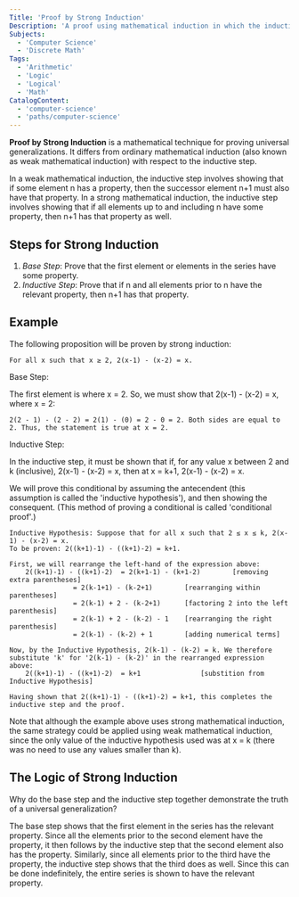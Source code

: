 ```yaml
---
Title: 'Proof by Strong Induction'
Description: 'A proof using mathematical induction in which the inductive hypothesis is that all previous elements in the series have the relevant property.'
Subjects:
  - 'Computer Science'
  - 'Discrete Math'
Tags:
  - 'Arithmetic'
  - 'Logic'
  - 'Logical'
  - 'Math'
CatalogContent:
  - 'computer-science'
  - 'paths/computer-science'
---
```


**Proof by Strong Induction** is a mathematical technique for proving universal generalizations. It differs from ordinary mathematical induction (also known as weak mathematical induction) with respect to the inductive step.

In a weak mathematical induction, the inductive step involves showing that if some element n has a property, then the successor element n+1 must also have that property. In a strong mathematical induction, the inductive step involves showing that if all elements up to and including n have some property, then n+1 has that property as well.

## Steps for Strong Induction

1. _Base Step_: Prove that the first element or elements in the series have some property.
2. _Inductive Step_: Prove that if n and all elements prior to n have the relevant property, then n+1 has that property.

## Example

The following proposition will be proven by strong induction:

```plaintext
For all x such that x ≥ 2, 2(x-1) - (x-2) = x.
```

Base Step:

The first element is where x = 2. So, we must show that 2(x-1) - (x-2) = x, where x = 2:

```plaintext
2(2 - 1) - (2 - 2) = 2(1) - (0) = 2 - 0 = 2. Both sides are equal to 2. Thus, the statement is true at x = 2.
```

Inductive Step:

In the inductive step, it must be shown that if, for any value x between 2 and k (inclusive), 2(x-1) - (x-2) = x, then at x = k+1, 2(x-1) - (x-2) = x.

We will prove this conditional by assuming the antecendent (this assumption is called the 'inductive hypothesis'), and then showing the consequent. (This method of proving a conditional is called 'conditional proof'.)

```plaintext
Inductive Hypothesis: Suppose that for all x such that 2 ≤ x ≤ k, 2(x-1) - (x-2) = x.
To be proven: 2((k+1)-1) - ((k+1)-2) = k+1.

First, we will rearrange the left-hand of the expression above:
	2((k+1)-1) - ((k+1)-2)	= 2(k+1-1) - (k+1-2)		[removing extra parentheses]
				= 2(k-1+1) - (k-2+1)		[rearranging within parentheses]
				= 2(k-1) + 2 - (k-2+1)		[factoring 2 into the left parenthesis]
				= 2(k-1) + 2 - (k-2) - 1	[rearranging the right parenthesis]
				= 2(k-1) - (k-2) + 1		[adding numerical terms]

Now, by the Inductive Hypothesis, 2(k-1) - (k-2) = k. We therefore substitute 'k' for '2(k-1) - (k-2)' in the rearranged expression above:
	2((k+1)-1) - ((k+1)-2)	= k+1				[substition from Inductive Hypothesis]

Having shown that 2((k+1)-1) - ((k+1)-2) = k+1, this completes the inductive step and the proof.
```
Note that although the example above uses strong mathematical induction, the same strategy could be applied using weak mathematical induction, since the only value of the inductive hypothesis used was at x = k (there was no need to use any values smaller than k).

## The Logic of Strong Induction

Why do the base step and the inductive step together demonstrate the truth of a universal generalization?

The base step shows that the first element in the series has the relevant property. Since all the elements prior to the second element have the property, it then follows by the inductive step that the second element also has the property. Similarly, since all elements prior to the third have the property, the inductive step shows that the third does as well. Since this can be done indefinitely, the entire series is shown to have the relevant property.
